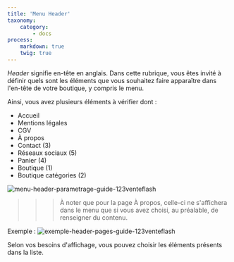 ```yaml
---
title: 'Menu Header'
taxonomy:
    category:
        - docs
process:
    markdown: true
    twig: true
---
```


*Header* signifie en-tête en anglais. Dans cette rubrique, vous êtes invité à définir quels sont les éléments que vous souhaitez faire apparaître dans l'en-tête de votre boutique, y compris le menu. 

Ainsi, vous avez plusieurs éléments à vérifier dont : 
- Accueil 
- Mentions légales
- CGV
- À propos
- Contact (3)
- Réseaux sociaux (5)
- Panier (4)
- Boutique (1)
- Boutique catégories (2)

![menu-header-parametrage-guide-123venteflash](media/15961817825641/menu-header-parametrage-guide-123venteflash.png)


>>> À noter que pour la page À propos, celle-ci ne s'affichera dans le menu que si vous avez choisi, au préalable, de renseigner du contenu. 

Exemple : 
![exemple-header-pages-guide-123venteflash](media/15961817825641/exemple-header-pages-guide-123venteflash.png)

Selon vos besoins d'affichage, vous pouvez choisir les éléments présents dans la liste. 